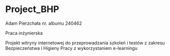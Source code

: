 # Project_BHP

Adam Pierzchała nr. albumu 240462

Praca inżynierska 

Projekt witryny internetowej do przeprowadzania szkoleń i testów z zakresu Bezpieczeństwa i Higieny Pracy z wykorzystaniem e-learningu
